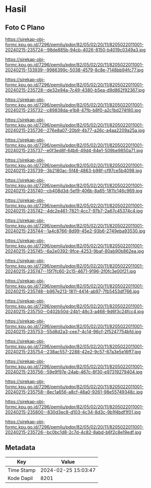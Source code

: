 # Hasil

## Foto C Plano

https://sirekap-obj-formc.kpu.go.id/7296/pemilu/pdpr/82/05/02/20/11/8205022011001-20240215-235724--98de885b-94cb-4026-8150-b4019c0349a3.jpg

https://sirekap-obj-formc.kpu.go.id/7296/pemilu/pdpr/82/05/02/20/11/8205022011001-20240215-133939--9986399c-5038-4579-8c8e-7148bb94fc77.jpg

https://sirekap-obj-formc.kpu.go.id/7296/pemilu/pdpr/82/05/02/20/11/8205022011001-20240215-235728--de32e94a-7c49-4380-b5ea-d9d862f92367.jpg

https://sirekap-obj-formc.kpu.go.id/7296/pemilu/pdpr/82/05/02/20/11/8205022011001-20240215-235732--c89838da-e1b8-47fb-b8f0-a2c1bd274f80.jpg

https://sirekap-obj-formc.kpu.go.id/7296/pemilu/pdpr/82/05/02/20/11/8205022011001-20240215-235736--276e8a07-20b9-4b77-a26c-a4aa2209a25a.jpg

https://sirekap-obj-formc.kpu.go.id/7296/pemilu/pdpr/82/05/02/20/11/8205022011001-20240215-235737--e0f3ed8f-64b6-49d4-84e1-509be9850a71.jpg

https://sirekap-obj-formc.kpu.go.id/7296/pemilu/pdpr/82/05/02/20/11/8205022011001-20240215-235739--3b2180ac-5f48-4863-b98f-cf97ce5b4098.jpg

https://sirekap-obj-formc.kpu.go.id/7296/pemilu/pdpr/82/05/02/20/11/8205022011001-20240215-235740--cb408d3d-5ef9-406b-8a65-1811c146c969.jpg

https://sirekap-obj-formc.kpu.go.id/7296/pemilu/pdpr/82/05/02/20/11/8205022011001-20240215-235742--4dc2e461-7821-4cc7-97b7-2a67c45374c4.jpg

https://sirekap-obj-formc.kpu.go.id/7296/pemilu/pdpr/82/05/02/20/11/8205022011001-20240215-235744--1a4c8766-8d99-45e2-93b6-2749eba93530.jpg

https://sirekap-obj-formc.kpu.go.id/7296/pemilu/pdpr/82/05/02/20/11/8205022011001-20240215-235745--6a2e0392-9fce-4253-9baf-80ab90b862ea.jpg

https://sirekap-obj-formc.kpu.go.id/7296/pemilu/pdpr/82/05/02/20/11/8205022011001-20240215-235747--15f7fc60-2c15-4671-9196-2f0fc3e00f21.jpg

https://sirekap-obj-formc.kpu.go.id/7296/pemilu/pdpr/82/05/02/20/11/8205022011001-20240215-235748--b967e213-1811-4414-ab97-7fb5453df766.jpg

https://sirekap-obj-formc.kpu.go.id/7296/pemilu/pdpr/82/05/02/20/11/8205022011001-20240215-235750--0402b50d-24b1-48c3-a468-9d6f3c24fcc4.jpg

https://sirekap-obj-formc.kpu.go.id/7296/pemilu/pdpr/82/05/02/20/11/8205022011001-20240215-235753--55d8d2a3-cee7-4c14-96cf-2f5247754bfd.jpg

https://sirekap-obj-formc.kpu.go.id/7296/pemilu/pdpr/82/05/02/20/11/8205022011001-20240215-235754--238ac557-2288-42e2-9c57-67a3e5e16ff7.jpg

https://sirekap-obj-formc.kpu.go.id/7296/pemilu/pdpr/82/05/02/20/11/8205022011001-20240215-235756--59e9f97e-24ab-467c-8f30-e97319279404.jpg

https://sirekap-obj-formc.kpu.go.id/7296/pemilu/pdpr/82/05/02/20/11/8205022011001-20240215-235758--8ec1a656-a8cf-48a0-9261-98e55749348c.jpg

https://sirekap-obj-formc.kpu.go.id/7296/pemilu/pdpr/82/05/02/20/11/8205022011001-20240215-235800--830d3ec8-d103-4c34-8d3c-9b1f4bdf1f01.jpg

https://sirekap-obj-formc.kpu.go.id/7296/pemilu/pdpr/82/05/02/20/11/8205022011001-20240215-235726--bc0bc1d8-2c7d-4c82-8abd-b6f2c8e19edf.jpg


## Metadata

| Key        | Value               |
| ---------- | ------------------- |
| Time Stamp | 2024-02-25 15:03:47 |
| Kode Dapil | 8201                |



